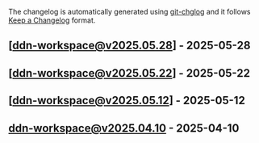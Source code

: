 The changelog is automatically generated using [git-chglog](https://github.com/git-chglog/git-chglog) and it follows [Keep a Changelog](https://keepachangelog.com) format.


<a name="ddn-workspace@v2025.05.28"></a>
## [ddn-workspace@v2025.05.28] - 2025-05-28

<a name="ddn-workspace@v2025.05.22"></a>
## [ddn-workspace@v2025.05.22] - 2025-05-22

<a name="ddn-workspace@v2025.05.12"></a>
## [ddn-workspace@v2025.05.12] - 2025-05-12

<a name="ddn-workspace@v2025.04.10"></a>
## ddn-workspace@v2025.04.10 - 2025-04-10
